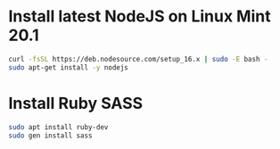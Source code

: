# Install latest NodeJS on Linux Mint 20.1
```bash
curl -fsSL https://deb.nodesource.com/setup_16.x | sudo -E bash -
sudo apt-get install -y nodejs
```
# Install Ruby SASS
```bash
sudo apt install ruby-dev
sudo gen install sass
```
